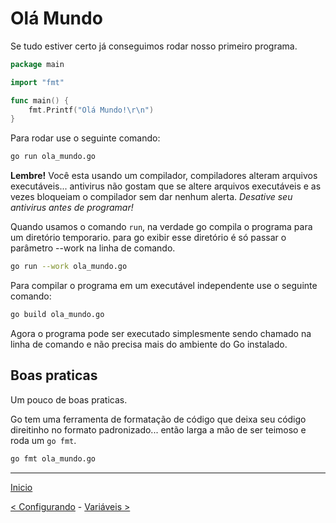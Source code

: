 # Olá Mundo

Se tudo estiver certo já conseguimos rodar nosso primeiro programa.

```go
package main

import "fmt"

func main() {
    fmt.Printf("Olá Mundo!\r\n")
}
```

Para rodar use o seguinte comando:

```bash
go run ola_mundo.go
```

**Lembre!** Você esta usando um compilador, compiladores alteram arquivos executáveis... antivirus não gostam que se altere arquivos executáveis e as vezes bloqueiam o compilador sem dar nenhum alerta. *Desative seu antivirus antes de programar!*

Quando usamos o comando `run`, na verdade go compila o programa para um diretório temporario. para go exibir esse diretório é só passar o parâmetro --work na linha de comando.

```bash
go run --work ola_mundo.go
```

Para compilar o programa em um executável independente use o seguinte comando:

```bash
go build ola_mundo.go
```

Agora o programa pode ser executado simplesmente sendo chamado na linha de comando e não precisa mais do ambiente do Go instalado.


## Boas praticas

Um pouco de boas praticas.

Go tem uma ferramenta de formatação de código que deixa seu código direitinho no formato padronizado... então larga a mão de ser teimoso e roda um `go fmt`.

```bash
go fmt ola_mundo.go
```


---
[Inicio](README.md)

[< Configurando](configurando.md) - [Variáveis >](variaveis.md)
